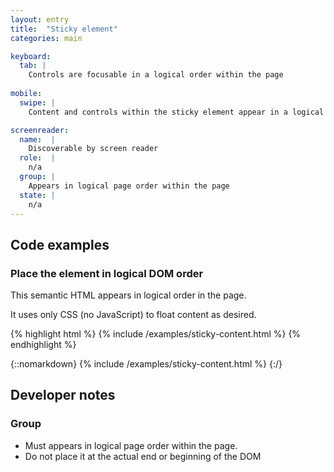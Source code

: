 ```yaml
---
layout: entry
title:  "Sticky element"
categories: main

keyboard:
  tab: |
    Controls are focusable in a logical order within the page
      
mobile:
  swipe: |
    Content and controls within the sticky element appear in a logical order within the page

screenreader:
  name:  |
    Discoverable by screen reader
  role:  |
    n/a
  group: |
    Appears in logical page order within the page
  state: |
    n/a
---
```


## Code examples

### Place the element in logical DOM order

This semantic HTML appears in logical order in the page. 

It uses only CSS (no JavaScript) to float content as desired.

{% highlight html %}
{% include /examples/sticky-content.html %}
{% endhighlight %}

{::nomarkdown}
<example>
{% include /examples/sticky-content.html %}
</example>
{:/}

## Developer notes

### Group

- Must appears in logical page order within the page.
- Do not place it at the actual end or beginning of the DOM


